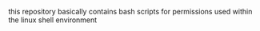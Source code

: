 this repository basically contains bash scripts for permissions used within the linux shell environment
